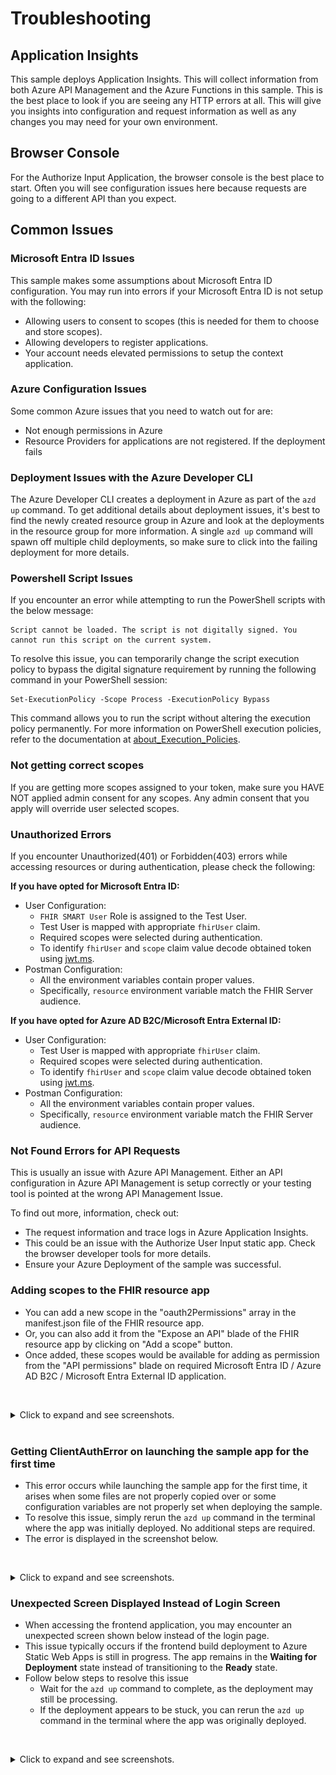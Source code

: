 # Troubleshooting

## Application Insights

This sample deploys Application Insights. This will collect information from both Azure API Management and the Azure Functions in this sample. This is the best place to look if you are seeing any HTTP errors at all. This will give you insights into configuration and request information as well as any changes you may need for your own environment.

## Browser Console

For the Authorize Input Application, the browser console is the best place to start. Often you will see configuration issues here because requests are going to a different API than you expect.

## Common Issues

### Microsoft Entra ID Issues

This sample makes some assumptions about Microsoft Entra ID configuration. You may run into errors if your Microsoft Entra ID is not setup with the following:

- Allowing users to consent to scopes (this is needed for them to choose and store scopes).
- Allowing developers to register applications.
- Your account needs elevated permissions to setup the context application.

### Azure Configuration Issues

Some common Azure issues that you need to watch out for are:

- Not enough permissions in Azure
- Resource Providers for applications are not registered. If the deployment fails

### Deployment Issues with the Azure Developer CLI

The Azure Developer CLI creates a deployment in Azure as part of the `azd up` command. To get additional details about deployment issues, it's best to find the newly created resource group in Azure and look at the deployments in the resource group for more information. A single `azd up` command will spawn off multiple child deployments, so make sure to click into the failing deployment for more details.

### Powershell Script Issues

If you encounter an error while attempting to run the PowerShell scripts with the below message:

```
Script cannot be loaded. The script is not digitally signed. You cannot run this script on the current system. 
```

To resolve this issue, you can temporarily change the script execution policy to bypass the digital signature requirement by running the following command in your PowerShell session:

```
Set-ExecutionPolicy -Scope Process -ExecutionPolicy Bypass
```

This command allows you to run the script without altering the execution policy permanently. For more information on PowerShell execution policies, refer to the documentation at [about_Execution_Policies](https://learn.microsoft.com/en-us/powershell/module/microsoft.powershell.core/about/about_execution_policies?view=powershell-7.4).

### Not getting correct scopes

If you are getting more scopes assigned to your token, make sure you HAVE NOT applied admin consent for any scopes. Any admin consent that you apply will override user selected scopes.

### Unauthorized Errors

If you encounter Unauthorized(401) or Forbidden(403) errors while accessing resources or during authentication, please check the following:

**If you have opted for Microsoft Entra ID:**
- User Configuration:
  - `FHIR SMART User` Role is assigned to the Test User.
  - Test User is mapped with appropriate `fhirUser` claim.
  - Required scopes were selected during authentication.
  - To identify `fhirUser` and `scope` claim value decode obtained token using [jwt.ms](https://jwt.ms/).
- Postman Configuration:
  - All the environment variables contain proper values.
  - Specifically, `resource` environment variable match the FHIR Server audience.

**If you have opted for Azure AD B2C/Microsoft Entra External ID:**
- User Configuration:
  - Test User is mapped with appropriate `fhirUser` claim.
  - Required scopes were selected during authentication.
  - To identify `fhirUser` and `scope` claim value decode obtained token using [jwt.ms](https://jwt.ms/).
- Postman Configuration:
  - All the environment variables contain proper values.
  - Specifically, `resource` environment variable match the FHIR Server audience.

### Not Found Errors for API Requests

This is usually an issue with Azure API Management. Either an API configuration in Azure API Management is setup correctly or your testing tool is pointed at the wrong API Management Issue.

To find out more, information, check out:

- The request information and trace logs in Azure Application Insights.
- This could be an issue with the Authorize User Input static app. Check the browser developer tools for more details.
- Ensure your Azure Deployment of the sample was successful.

### Adding scopes to the FHIR resource app

- You can add a new scope in the "oauth2Permissions" array in the manifest.json file of the FHIR resource app.
- Or, you can also add it from the "Expose an API" blade of the FHIR resource app by clicking on "Add a scope" button.
- Once added, these scopes would be available for adding as permission from the "API permissions" blade on required Microsoft Entra ID / Azure AD B2C / Microsoft Entra External ID application.

<br /><details><summary>Click to expand and see screenshots.</summary>
![](./images/troubleshooting/AddingScopesFromManifest.png)
![](./images/troubleshooting/AddingScopesFromExposeAnAPI.png)
</details><br />

### Getting ClientAuthError on launching the sample app for the first time

- This error occurs while launching the sample app for the first time, it arises when some files are not properly copied over or some configuration variables are not properly set when deploying the sample.
- To resolve this issue, simply rerun the `azd up` command in the terminal where the app was initially deployed. No additional steps are required.
- The error is displayed in the screenshot below.

<br /><details><summary>Click to expand and see screenshots.</summary>
![](./images/troubleshooting/ClientAuthError.png)
</details>

### Unexpected Screen Displayed Instead of Login Screen
- When accessing the frontend application, you may encounter an unexpected screen shown below instead of the login page.
- This issue typically occurs if the frontend build deployment to Azure Static Web Apps is still in progress. The app remains in the **Waiting for Deployment** state instead of transitioning to the **Ready** state.
- Follow below steps to resolve this issue
  - Wait for the `azd up` command to complete, as the deployment may still be processing.
  - If the deployment appears to be stuck, you can rerun the `azd up` command in the terminal where the app was originally deployed.

<br /><details><summary>Click to expand and see screenshots.</summary>
![](./images/troubleshooting/FrontendLoginError.png)
</details>